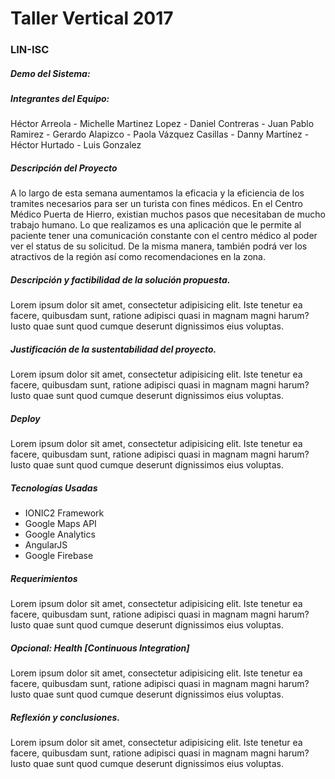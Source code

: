 # Taller Vertical 2017
### LIN-ISC
##### Demo del Sistema: 
##### Integrantes del Equipo: 
Héctor Arreola - 
Michelle Martinez Lopez -
Daniel Contreras -
Juan Pablo Ramirez -
Gerardo Alapizco -
Paola Vázquez Casillas -
Danny Martínez - 
Héctor Hurtado -
Luis Gonzalez
##### Descripción del Proyecto
A lo largo de esta semana aumentamos la eficacia y la eficiencia de los tramites necesarios para ser un turista con fines médicos. En el Centro Médico Puerta de Hierro, existian muchos pasos que necesitaban de mucho trabajo humano. Lo que realizamos es una aplicación que le permite al paciente tener una comunicación constante con el centro médico al poder ver el status de su solicitud. De la misma manera, también podrá ver los atractivos de la región así como recomendaciones en la zona. 

##### Descripción y factibilidad de la solución propuesta.
Lorem ipsum dolor sit amet, consectetur adipisicing elit. Iste tenetur ea facere, quibusdam sunt, ratione adipisci quasi in magnam magni harum? Iusto quae sunt quod cumque deserunt dignissimos eius voluptas.

##### Justificación de la sustentabilidad del proyecto.
Lorem ipsum dolor sit amet, consectetur adipisicing elit. Iste tenetur ea facere, quibusdam sunt, ratione adipisci quasi in magnam magni harum? Iusto quae sunt quod cumque deserunt dignissimos eius voluptas.

##### Deploy
Lorem ipsum dolor sit amet, consectetur adipisicing elit. Iste tenetur ea facere, quibusdam sunt, ratione adipisci quasi in magnam magni harum? Iusto quae sunt quod cumque deserunt dignissimos eius voluptas.
##### Tecnologías Usadas
* IONIC2 Framework 
* Google Maps API
* Google Analytics
* AngularJS
* Google Firebase



##### Requerimientos
Lorem ipsum dolor sit amet, consectetur adipisicing elit. Iste tenetur ea facere, quibusdam sunt, ratione adipisci quasi in magnam magni harum? Iusto quae sunt quod cumque deserunt dignissimos eius voluptas.

##### Opcional: Health [Continuous Integration]
Lorem ipsum dolor sit amet, consectetur adipisicing elit. Iste tenetur ea facere, quibusdam sunt, ratione adipisci quasi in magnam magni harum? Iusto quae sunt quod cumque deserunt dignissimos eius voluptas.

##### Reflexión y conclusiones.
Lorem ipsum dolor sit amet, consectetur adipisicing elit. Iste tenetur ea facere, quibusdam sunt, ratione adipisci quasi in magnam magni harum? Iusto quae sunt quod cumque deserunt dignissimos eius voluptas.
